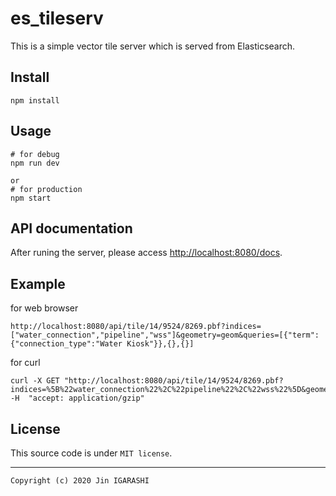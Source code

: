 # es_tileserv
This is a simple vector tile server which is served from Elasticsearch.

## Install

```
npm install
```

## Usage

```
# for debug
npm run dev

or
# for production
npm start
```

## API documentation

After runing the server, please access [http://localhost:8080/docs](http://localhost:8080/docs).

## Example
for web browser
```
http://localhost:8080/api/tile/14/9524/8269.pbf?indices=["water_connection","pipeline","wss"]&geometry=geom&queries=[{"term":{"connection_type":"Water Kiosk"}},{},{}]
```

for curl
```
curl -X GET "http://localhost:8080/api/tile/14/9524/8269.pbf?indices=%5B%22water_connection%22%2C%22pipeline%22%2C%22wss%22%5D&geometry=geom&queries=%5B%7B%22term%22%3A%7B%22connection_type%22%3A%22Water%20Kiosk%22%7D%7D%2C%7B%7D%2C%7B%7D%5D" -H  "accept: application/gzip"
```

## License

This source code is under `MIT license`.

---
`Copyright (c) 2020 Jin IGARASHI`
